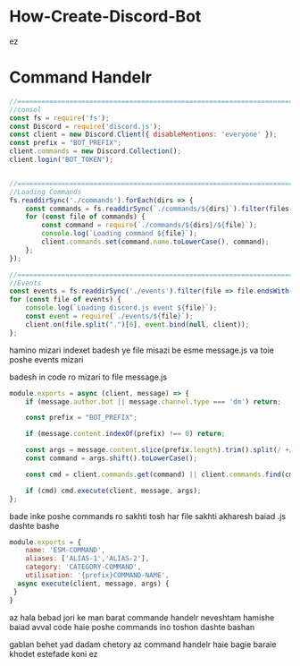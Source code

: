 # How-Create-Discord-Bot
ez

# Command Handelr
```js
//===========================================================================================================//
//consol
const fs = require('fs');
const Discord = require('discord.js');
const client = new Discord.Client({ disableMentions: 'everyone' });  
const prefix = "BOT_PREFIX";
client.commands = new Discord.Collection();
client.login("BOT_TOKEN");


//===========================================================================================================//
//Loading Commands
fs.readdirSync('./commands').forEach(dirs => {
    const commands = fs.readdirSync(`./commands/${dirs}`).filter(files => files.endsWith('.js'));
    for (const file of commands) {
        const command = require(`./commands/${dirs}/${file}`);
        console.log(`Loading command ${file}`);
        client.commands.set(command.name.toLowerCase(), command);
    };
});

//===========================================================================================================//
//Events
const events = fs.readdirSync('./events').filter(file => file.endsWith('.js'));
for (const file of events) {
    console.log(`Loading discord.js event ${file}`);
    const event = require(`./events/${file}`);
    client.on(file.split(".")[0], event.bind(null, client));
};
```

hamino mizari indexet
badesh
ye file misazi be esme message.js va toie poshe events mizari

badesh in code ro mizari to file message.js
```js
module.exports = async (client, message) => {
    if (message.author.bot || message.channel.type === 'dm') return;

    const prefix = "BOT_PREFIX";

    if (message.content.indexOf(prefix) !== 0) return;

    const args = message.content.slice(prefix.length).trim().split(/ +/g);
    const command = args.shift().toLowerCase();

    const cmd = client.commands.get(command) || client.commands.find(cmd => cmd.aliases && cmd.aliases.includes(command));

    if (cmd) cmd.execute(client, message, args);
};
```
bade inke poshe commands ro sakhti tosh har file sakhti akharesh baiad .js dashte bashe

```js
module.exports = {
    name: 'ESM-COMMAND',
    aliases: ['ALIAS-1','ALIAS-2'],
    category: 'CATEGORY-COMMAND',
    utilisation: '{prefix}COMMAND-NAME',
  async execute(client, message, args) { 
 }
}

```
az hala bebad jori ke man barat commande handelr neveshtam hamishe baiad avval code haie poshe commands ino toshon dashte bashan

gablan behet yad dadam chetory az command handelr haie bagie baraie khodet estefade koni
ez

